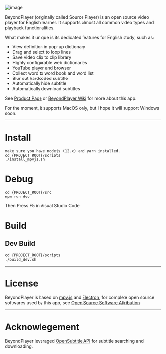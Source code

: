 ![image](https://user-images.githubusercontent.com/44904628/153615541-ddd54ca1-aed6-4834-9ea6-d785691f4ea6.png)


BeyondPlayer (originally called Source Player) is an open source video player for English learner. It supports almost all common video types and playback functionalities.

What makes it unique is its dedicated features for English study, such as:

-   View definition in pop-up dictionary
-   Drag and select to loop lines
-   Save video clip to clip library
-   Highly configurable web dictionaries
-   YouTube player and browser
-   Collect word to word book and word list
-   Blur out hardcoded subtitle
-   Automatically hide subtitle
-   Automatically download subtitles

See [Product Page](https://circleapps.co/) or [BeyondPlayer Wiki](https://github.com/circleapps/beyondplayer/wiki) for more about this app.

For the moment, it supports MacOS only, but I hope it will support Windows soon.

---

# Install

```
make sure you have nodejs (12.x) and yarn installed.
cd {PROJECT_ROOT}/scripts
./install_mpvjs.sh
```

# Debug

```
cd {PROJECT_ROOT}/src
npm run dev
```

Then Press F5 in Visual Studio Code

# Build

## Dev Build

```
cd {PROJECT_ROOT}/scripts
./build_dev.sh
```

---

# License

BeyondPlayer is based on [mpv.js](https://github.com/Kagami/mpv.js/) and [Electron](https://electronjs.org/), for complete open source softwares used by this app, see
[Open Source Software Attribution](https://github.com/circleapps/sourceplayer/wiki/Open-Source-Software-Attribution)

---

# Acknowlegement

BeyondPlayer leveraged [OpenSubtitle API](https://opensubtitles.org) for subtitle searching and downloading.
